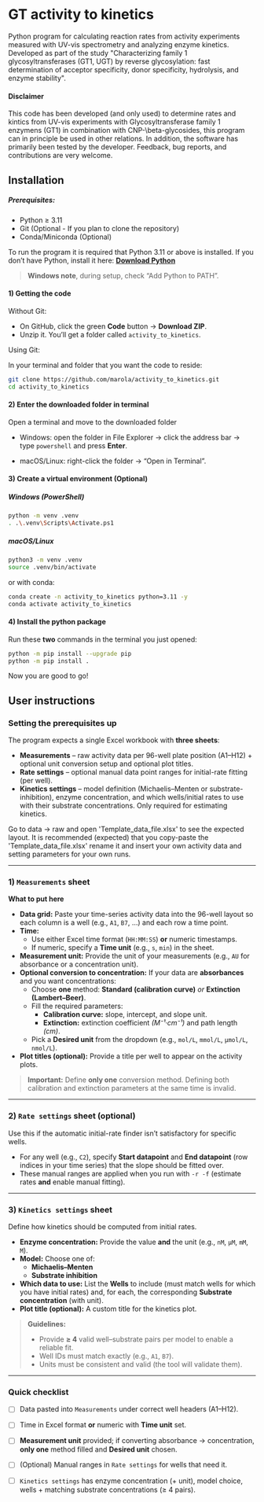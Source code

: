 # GT activity to kinetics
Python program for calculating reaction rates from activity experiments measured with UV-vis spectrometry and analyzing enzyme kinetics. Developed as part of the study "Characterizing family 1 glycosyltransferases (GT1, UGT) by reverse glycosylation: fast determination of acceptor specificity, donor specificity, hydrolysis, and enzyme stability".   

#### Disclaimer
This code has been developed (and only used) to determine rates and kintics from UV-vis experiments with Glycosyltransferase family 1 enzymens (GT1) in combination with CNP-\beta-glycosides, this program can in principle be used in other relations. In addition, the software has primarily been tested by the developer. Feedback, bug reports, and contributions are very welcome.

## Installation

##### Prerequisites:
- Python ≥ 3.11
- Git (Optional - If you plan to clone the repository)
- Conda/Miniconda (Optional)

To run the program it is required that Python 3.11 or above is installed. If you don’t have Python, install it here: **[Download Python](https://www.python.org/downloads/)**
 
> **Windows note**, during setup, check “Add Python to PATH”.

#### 1) Getting the code

Without Git:
- On GitHub, click the green **Code** button → **Download ZIP**.
- Unzip it. You’ll get a folder called `activity_to_kinetics`.

Using Git:

In your terminal and folder that you want the code to reside:
```bash
git clone https://github.com/marola/activity_to_kinetics.git
cd activity_to_kinetics
```

#### 2) Enter the downloaded folder in terminal
Open a terminal and move to the downloaded folder
- Windows: open the folder in File Explorer → click the address bar → type `powershell` and press **Enter**.

- macOS/Linux: right-click the folder → “Open in Terminal”.

#### 3) Create a virtual environment (Optional)  
##### Windows (PowerShell)
```bash
python -m venv .venv
. .\.venv\Scripts\Activate.ps1
```

##### macOS/Linux
```bash
python3 -m venv .venv
source .venv/bin/activate
```
or with conda:
```bash
conda create -n activity_to_kinetics python=3.11 -y
conda activate activity_to_kinetics
```

#### 4) Install the python package
Run these **two** commands in the terminal you just opened:
```bash
python -m pip install --upgrade pip
python -m pip install .
```

Now you are good to go!
## User instructions

### Setting the prerequisites up

The program expects a single Excel workbook with **three sheets**:

- **Measurements** – raw activity data per 96-well plate position (A1–H12) + optional unit conversion setup and optional plot titles.
- **Rate settings** – optional manual data point ranges for initial-rate fitting (per well).
- **Kinetics settings** – model definition (Michaelis–Menten or substrate-inhibition), enzyme concentration, and which wells/initial rates to use with their substrate concentrations. Only required for estimating kinetics.

Go to data -> raw and open 'Template_data_file.xlsx' to see the expected layout.
It is recommended (expected) that you copy-paste the 'Template_data_file.xlsx' rename it and insert your own activity data and setting parameters for your own runs.  

---

### 1) `Measurements` sheet

**What to put here**
- **Data grid:** Paste your time-series activity data into the 96-well layout so each column is a well (e.g., `A1`, `B7`, …) and each row a time point.
- **Time:**  
  - Use either Excel time format (`HH:MM:SS`) **or** numeric timestamps.  
  - If numeric, specify a **Time unit** (e.g., `s`, `min`) in the sheet.
- **Measurement unit:** Provide the unit of your measurements (e.g., `AU` for absorbance or a concentration unit).
- **Optional conversion to concentration:** If your data are **absorbances** and you want concentrations:
  - Choose **one** method: **Standard (calibration curve)** *or* **Extinction (Lambert–Beer)**.
  - Fill the required parameters:
    - **Calibration curve:** slope, intercept, and slope unit.
    - **Extinction:** extinction coefficient *(M⁻¹·cm⁻¹)* and path length *(cm)*.
  - Pick a **Desired unit** from the dropdown (e.g., `mol/L`, `mmol/L`, `μmol/L`, `nmol/L`).
- **Plot titles (optional):** Provide a title per well to appear on the activity plots.

> **Important:** Define **only one** conversion method. Defining both calibration and extinction parameters at the same time is invalid.

---

### 2) `Rate settings` sheet (optional)

Use this if the automatic initial-rate finder isn’t satisfactory for specific wells.

- For any well (e.g., `C2`), specify **Start datapoint** and **End datapoint** (row indices in your time series) that the slope should be fitted over.
- These manual ranges are applied when you run with `-r -f` (estimate rates **and** enable manual fitting).

---

### 3) `Kinetics settings` sheet

Define how kinetics should be computed from initial rates.

- **Enzyme concentration:** Provide the value **and** the unit (e.g., `nM`, `μM`, `mM`, `M`).
- **Model:** Choose one of:
  - **Michaelis–Menten**
  - **Substrate inhibition**
- **Which data to use:** List the **Wells** to include (must match wells for which you have initial rates) and, for each, the corresponding **Substrate concentration** (with unit).
- **Plot title (optional):** A custom title for the kinetics plot.

> **Guidelines:**  
> - Provide **≥ 4** valid well–substrate pairs per model to enable a reliable fit.  
> - Well IDs must match exactly (e.g., `A1`, `B7`).  
> - Units must be consistent and valid (the tool will validate them).

---

### Quick checklist

- [ ] Data pasted into `Measurements` under correct well headers (A1–H12).  
- [ ] Time in Excel format **or** numeric with **Time unit** set.  
- [ ] **Measurement unit** provided; if converting absorbance → concentration, **only one** method filled and **Desired unit** chosen.  
- [ ] (Optional) Manual ranges in `Rate settings` for wells that need it.  
- [ ] `Kinetics settings` has enzyme concentration (+ unit), model choice, wells + matching substrate concentrations (≥ 4 pairs).



